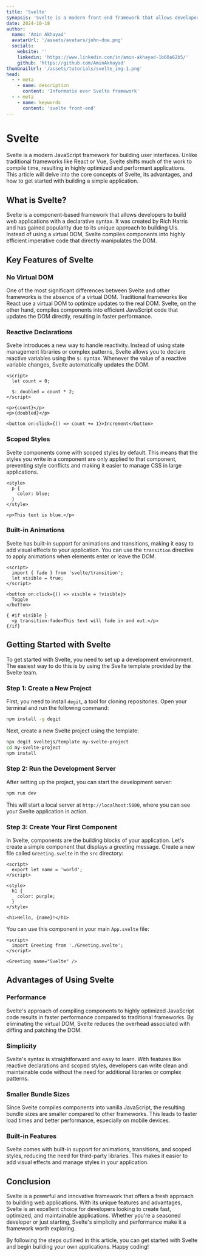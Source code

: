 ```yaml
---
title: 'Svelte'
synopsis: 'Svelte is a modern front-end framework that allows developers to build fast, optimized websites with ease.'
date: 2024-10-18
author:
  name: 'Amin Akhayad'
  avatarUrl: '/assets/avatars/john-doe.png'
  socials:
    website: ''
    linkedin: 'https://www.linkedin.com/in/amin-akhayad-1b60a62b5/'
    github: 'https://github.com/AminAkhayad'
thumbnailUrl: '/assets/tutorials/svelte_img-1.png'
head:
  - - meta
    - name: description
      content: 'Informatie over Svelte framework'
  - - meta
    - name: keywords
      content: 'svelte front-end'
---
```


# Svelte

Svelte is a modern JavaScript framework for building user interfaces. Unlike traditional frameworks like React or Vue, Svelte shifts much of the work to compile time, resulting in highly optimized and performant applications. This article will delve into the core concepts of Svelte, its advantages, and how to get started with building a simple application.

## What is Svelte?

Svelte is a component-based framework that allows developers to build web applications with a declarative syntax. It was created by Rich Harris and has gained popularity due to its unique approach to building UIs. Instead of using a virtual DOM, Svelte compiles components into highly efficient imperative code that directly manipulates the DOM.

## Key Features of Svelte

### No Virtual DOM

One of the most significant differences between Svelte and other frameworks is the absence of a virtual DOM. Traditional frameworks like React use a virtual DOM to optimize updates to the real DOM. Svelte, on the other hand, compiles components into efficient JavaScript code that updates the DOM directly, resulting in faster performance.

### Reactive Declarations

Svelte introduces a new way to handle reactivity. Instead of using state management libraries or complex patterns, Svelte allows you to declare reactive variables using the `$:` syntax. Whenever the value of a reactive variable changes, Svelte automatically updates the DOM.

```svelte
<script>
  let count = 0;

  $: doubled = count * 2;
</script>

<p>{count}</p>
<p>{doubled}</p>

<button on:click={() => count += 1}>Increment</button>
```

### Scoped Styles

Svelte components come with scoped styles by default. This means that the styles you write in a component are only applied to that component, preventing style conflicts and making it easier to manage CSS in large applications.

```svelte
<style>
  p {
    color: blue;
  }
</style>

<p>This text is blue.</p>
```

### Built-in Animations

Svelte has built-in support for animations and transitions, making it easy to add visual effects to your application. You can use the `transition` directive to apply animations when elements enter or leave the DOM.

```svelte
<script>
  import { fade } from 'svelte/transition';
  let visible = true;
</script>

<button on:click={() => visible = !visible}>
  Toggle
</button>

{ #if visible }
  <p transition:fade>This text will fade in and out.</p>
{/if}
```

## Getting Started with Svelte

To get started with Svelte, you need to set up a development environment. The easiest way to do this is by using the Svelte template provided by the Svelte team.

### Step 1: Create a New Project

First, you need to install `degit`, a tool for cloning repositories. Open your terminal and run the following command:

```bash
npm install -g degit
```

Next, create a new Svelte project using the template:

```bash
npx degit sveltejs/template my-svelte-project
cd my-svelte-project
npm install
```

### Step 2: Run the Development Server

After setting up the project, you can start the development server:

```bash
npm run dev
```

This will start a local server at `http://localhost:5000`, where you can see your Svelte application in action.

### Step 3: Create Your First Component

In Svelte, components are the building blocks of your application. Let's create a simple component that displays a greeting message. Create a new file called `Greeting.svelte` in the `src` directory:

```svelte
<script>
  export let name = 'world';
</script>

<style>
  h1 {
    color: purple;
  }
</style>

<h1>Hello, {name}!</h1>
```

You can use this component in your main `App.svelte` file:

```svelte
<script>
  import Greeting from './Greeting.svelte';
</script>

<Greeting name="Svelte" />
```

## Advantages of Using Svelte

### Performance

Svelte's approach of compiling components to highly optimized JavaScript code results in faster performance compared to traditional frameworks. By eliminating the virtual DOM, Svelte reduces the overhead associated with diffing and patching the DOM.

### Simplicity

Svelte's syntax is straightforward and easy to learn. With features like reactive declarations and scoped styles, developers can write clean and maintainable code without the need for additional libraries or complex patterns.

### Smaller Bundle Sizes

Since Svelte compiles components into vanilla JavaScript, the resulting bundle sizes are smaller compared to other frameworks. This leads to faster load times and better performance, especially on mobile devices.

### Built-in Features

Svelte comes with built-in support for animations, transitions, and scoped styles, reducing the need for third-party libraries. This makes it easier to add visual effects and manage styles in your application.

## Conclusion

Svelte is a powerful and innovative framework that offers a fresh approach to building web applications. With its unique features and advantages, Svelte is an excellent choice for developers looking to create fast, optimized, and maintainable applications. Whether you're a seasoned developer or just starting, Svelte's simplicity and performance make it a framework worth exploring.

By following the steps outlined in this article, you can get started with Svelte and begin building your own applications. Happy coding!